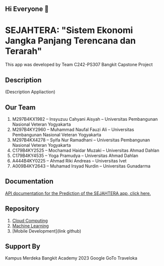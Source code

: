 ## Hi Everyone 👋

# SEJAHTERA: "Sistem Ekonomi Jangka Panjang Terencana dan Terarah"

This app was developed by Team C242-PS307 Bangkit Capstone Project

## Description

(Description Appliaction)

## Our Team

1. M297B4KX1982 – Insyuzuu Cahyani Aisyah – Universitas Pembangunan Nasional Veteran Yogyakarta
2. M297B4KY2960 – Muhammad Naufal Fauzi Ali – Universitas Pembangunan Nasional Veteran Yogyakarta
3. M297B4KX4278 – Syifa Nur Ramadhani – Universitas Pembangunan Nasional Veteran Yogyakarta
4. C179B4KY2525 – Mochamad Haidar Muzaki – Universitas Ahmad Dahlan
5. C179B4KY4535 – Yoga Pramudya – Universitas Ahmad Dahlan
6. A444B4KY0225 – Ahmad Riki Andreas – Universitas Ivet
7. A009B4KY2643 – Muhamad Irsyad Nurdin – Universitas Gunadarma

## Documentation

[API documentation for the Prediction of the SEJAHTERA app, click here.](https://github.com/MuhIrsyadddd/Capstone-Team-Bangkit-Project-SEJAHTERA/blob/main/Cloud%20Computing/Documentation.md)

## Repository

1. [Cloud Computing](https://github.com/MuhIrsyadddd/Capstone-Team-Bangkit-Project-SEJAHTERA/tree/main/Cloud%20Computing)
2. [Machine Learning](https://github.com/MuhIrsyadddd/Capstone-Team-Bangkit-Project-SEJAHTERA/tree/main/Machine%20Learning)
3. [Mobile Development](link github)

## Support By
Kampus Merdeka
Bangkit Academy 2023
Google
GoTo
Traveloka
